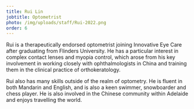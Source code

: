 ```yaml
---
title: Rui Lin
jobtitle: Optometrist
photo: /img/uploads/staff/Rui-2022.png
order: 6
---
```

Rui is a therapeutically endorsed optometrist joining Innovative Eye Care after graduating from Flinders University. He has a particular interest in complex contact lenses and myopia control, which arose from his key involvement in working closely with ophthalmologists in China and training them in the clinical practice of orthokeratology.

Rui also has many skills outside of the realm of optometry. He is fluent in both Mandarin and English, and is also a keen swimmer, snowboarder and chess player. He is also involved in the Chinese community within Adelaide and enjoys travelling the world.